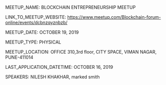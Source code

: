 MEETUP_NAME: BLOCKCHAIN ENTREPRENEURSHIP MEETUP

LINK_TO_MEETUP_WEBSITE: https://www.meetup.com/Blockchain-forum-online/events/dcbnzqyznbzb/

MEETUP_DATE: OCTOBER 19, 2019

 MEETUP_TYPE: PHYSICAL

MEETUP_LOCATION: OFFICE 310,3rd floor, CITY SPACE, VIMAN NAGAR, PUNE-411014

LAST_APPLICATION_DATETIME: OCTOBER 16, 2019

SPEAKERS: NILESH KHAKHAR, marked smith

